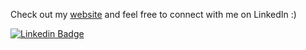 <!---
![GIF Example](https://github.com/joshhzheng/joshhzheng/blob/main/hello.gif)\
-->
Check out my 
[website](https://website-joshhzhengs-projects.vercel.app/) and feel free to connect with me on LinkedIn :)

[![Linkedin Badge](https://img.shields.io/badge/-LinkedIn-blue?style=flat-square&logo=Linkedin&logoColor=white&link=josh-zheng888)](https://www.linkedin.com/in/josh-zheng888/)
